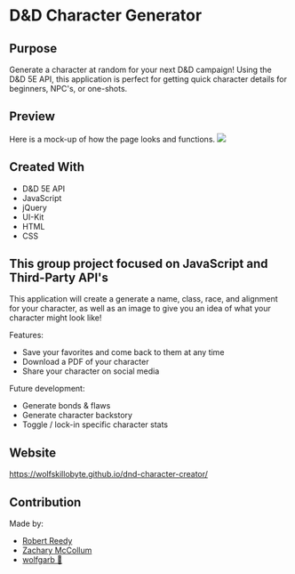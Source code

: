 # D&D Character Generator

## Purpose
Generate a character at random for your next D&D campaign! Using the D&D 5E API, this application is perfect for getting quick character details for beginners, NPC's, or one-shots. 

## Preview
Here is a mock-up of how the page looks and functions.
<img src="assets\images\dnd-creator.gif"></img>

## Created With
* D&D 5E API
* JavaScript
* jQuery
* UI-Kit
* HTML
* CSS

## This group project focused on JavaScript and Third-Party API's 
This application will create a generate a name, class, race, and alignment for your character, as well as an image to give you an idea of what your character might look like! 

Features:
- Save your favorites and come back to them at any time
- Download a PDF of your character
- Share your character on social media

Future development:
- Generate bonds & flaws
- Generate character backstory
- Toggle / lock-in specific character stats

## Website
https://wolfskillobyte.github.io/dnd-character-creator/

## Contribution
Made by:

- <a href="https://github.com/RobertAReedy" target="_blank">Robert Reedy</a>
- <a href="https://github.com/ZBreezie" target="_blank">Zachary McCollum</a>
- <a href="https://github.com/wolfgarb" target="_blank">wolfgarb 🐺</a>
